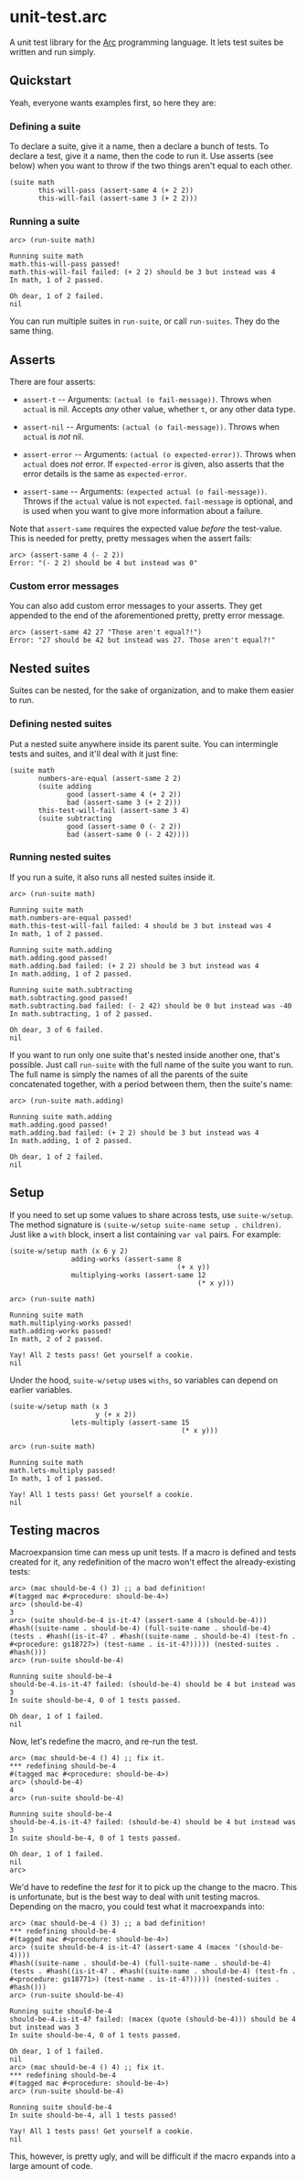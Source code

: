 # unit-test.arc

A unit test library for the [Arc](http://www.arclanguage.org/) programming language. It lets test suites be written and run simply.

## Quickstart

Yeah, everyone wants examples first, so here they are:

### Defining a suite

To declare a suite, give it a name, then a declare a bunch of tests. To declare a test, give it a name, then the code to run it. Use asserts (see below) when you want to throw if the two things aren't equal to each other.

    (suite math
           this-will-pass (assert-same 4 (+ 2 2))
           this-will-fail (assert-same 3 (+ 2 2)))


### Running a suite

    arc> (run-suite math)

    Running suite math
    math.this-will-pass passed!
    math.this-will-fail failed: (+ 2 2) should be 3 but instead was 4
    In math, 1 of 2 passed.

    Oh dear, 1 of 2 failed.
    nil

You can run multiple suites in `run-suite`, or call `run-suites`. They do the same thing.

## Asserts

There are four asserts:

* `assert-t` -- Arguments: `(actual (o fail-message))`. Throws when `actual` is nil. Accepts _any_ other value, whether `t`, or any other data type.

* `assert-nil` -- Arguments: `(actual (o fail-message))`. Throws when `actual` is *not* nil.

* `assert-error` -- Arguments: `(actual (o expected-error))`. Throws when `actual` does *not* error. If `expected-error` is given, also asserts that the error details is the same as `expected-error`.

* `assert-same` -- Arguments: `(expected actual (o fail-message))`. Throws if the `actual` value is not `expected`. `fail-message` is optional, and is used when you want to give more information about a failure.

Note that `assert-same` requires the expected value *before* the test-value. This is needed for pretty, pretty messages when the assert fails:

    arc> (assert-same 4 (- 2 2))
    Error: "(- 2 2) should be 4 but instead was 0"

### Custom error messages

You can also add custom error messages to your asserts. They get appended to the end of the aforementioned pretty, pretty error message.

    arc> (assert-same 42 27 "Those aren't equal?!")
    Error: "27 should be 42 but instead was 27. Those aren't equal?!"

## Nested suites

Suites can be nested, for the sake of organization, and to make them easier to run.

### Defining nested suites

Put a nested suite anywhere inside its parent suite. You can intermingle tests and suites, and it'll deal with it just fine:

    (suite math
           numbers-are-equal (assert-same 2 2)
           (suite adding
                  good (assert-same 4 (+ 2 2))
                  bad (assert-same 3 (+ 2 2)))
           this-test-will-fail (assert-same 3 4)
           (suite subtracting
                  good (assert-same 0 (- 2 2))
                  bad (assert-same 0 (- 2 42))))

### Running nested suites

If you run a suite, it also runs all nested suites inside it.


    arc> (run-suite math)

    Running suite math
    math.numbers-are-equal passed!
    math.this-test-will-fail failed: 4 should be 3 but instead was 4
    In math, 1 of 2 passed.

    Running suite math.adding
    math.adding.good passed!
    math.adding.bad failed: (+ 2 2) should be 3 but instead was 4
    In math.adding, 1 of 2 passed.

    Running suite math.subtracting
    math.subtracting.good passed!
    math.subtracting.bad failed: (- 2 42) should be 0 but instead was -40
    In math.subtracting, 1 of 2 passed.

    Oh dear, 3 of 6 failed.
    nil

If you want to run only one suite that's nested inside another one, that's possible. Just call `run-suite` with the full name of the suite you want to run. The full name is simply the names of all the parents of the suite concatenated together, with a period between them, then the suite's name:

    arc> (run-suite math.adding)

    Running suite math.adding
    math.adding.good passed!
    math.adding.bad failed: (+ 2 2) should be 3 but instead was 4
    In math.adding, 1 of 2 passed.

    Oh dear, 1 of 2 failed.
    nil



## Setup

If you need to set up some values to share across tests, use `suite-w/setup`. The method signature is `(suite-w/setup suite-name setup . children)`. Just like a `with` block, insert a list containing `var val` pairs. For example:

    (suite-w/setup math (x 6 y 2)
                   adding-works (assert-same 8
                                             (+ x y))
                   multiplying-works (assert-same 12
                                                  (* x y)))

    arc> (run-suite math)

    Running suite math
    math.multiplying-works passed!
    math.adding-works passed!
    In math, 2 of 2 passed.

    Yay! All 2 tests pass! Get yourself a cookie.
    nil

Under the hood, `suite-w/setup` uses `withs`, so variables can depend on earlier variables.

    (suite-w/setup math (x 3
                         y (+ x 2))
                   lets-multiply (assert-same 15
                                              (* x y)))

    arc> (run-suite math)

    Running suite math
    math.lets-multiply passed!
    In math, 1 of 1 passed.

    Yay! All 1 tests pass! Get yourself a cookie.
    nil

## Testing macros

Macroexpansion time can mess up unit tests. If a macro is defined and tests created for it, any redefinition of the macro won't effect the already-existing tests:

    arc> (mac should-be-4 () 3) ;; a bad definition!
    #(tagged mac #<procedure: should-be-4>)
    arc> (should-be-4)
    3
    arc> (suite should-be-4 is-it-4? (assert-same 4 (should-be-4)))
    #hash((suite-name . should-be-4) (full-suite-name . should-be-4) (tests . #hash((is-it-4? . #hash((suite-name . should-be-4) (test-fn . #<procedure: gs18727>) (test-name . is-it-4?))))) (nested-suites . #hash()))
    arc> (run-suite should-be-4)

    Running suite should-be-4
    should-be-4.is-it-4? failed: (should-be-4) should be 4 but instead was 3
    In suite should-be-4, 0 of 1 tests passed.

    Oh dear, 1 of 1 failed.
    nil

Now, let's redefine the macro, and re-run the test.

    arc> (mac should-be-4 () 4) ;; fix it.
    *** redefining should-be-4
    #(tagged mac #<procedure: should-be-4>)
    arc> (should-be-4)
    4
    arc> (run-suite should-be-4)

    Running suite should-be-4
    should-be-4.is-it-4? failed: (should-be-4) should be 4 but instead was 3
    In suite should-be-4, 0 of 1 tests passed.

    Oh dear, 1 of 1 failed.
    nil
    arc>

We'd have to redefine the *test* for it to pick up the change to the macro. This is unfortunate, but is the best way to deal with unit testing macros. Depending on the macro, you could test what it macroexpands into:

    arc> (mac should-be-4 () 3) ;; a bad definition!
    *** redefining should-be-4
    #(tagged mac #<procedure: should-be-4>)
    arc> (suite should-be-4 is-it-4? (assert-same 4 (macex '(should-be-4))))
    #hash((suite-name . should-be-4) (full-suite-name . should-be-4) (tests . #hash((is-it-4? . #hash((suite-name . should-be-4) (test-fn . #<procedure: gs18771>) (test-name . is-it-4?))))) (nested-suites . #hash()))
    arc> (run-suite should-be-4)

    Running suite should-be-4
    should-be-4.is-it-4? failed: (macex (quote (should-be-4))) should be 4 but instead was 3
    In suite should-be-4, 0 of 1 tests passed.

    Oh dear, 1 of 1 failed.
    nil
    arc> (mac should-be-4 () 4) ;; fix it.
    *** redefining should-be-4
    #(tagged mac #<procedure: should-be-4>)
    arc> (run-suite should-be-4)

    Running suite should-be-4
    In suite should-be-4, all 1 tests passed!

    Yay! All 1 tests pass! Get yourself a cookie.
    nil

This, however, is pretty ugly, and will be difficult if the macro expands into a large amount of code.
